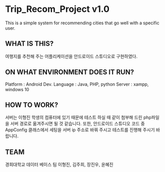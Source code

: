 # Trip_Recom_Project v1.0
This is a simple system for recommending cities that go well with a specific user.

## WHAT IS THIS?
  여행지를 추천해 주는 어플리케이션을 안드로이드 스튜디오로 구현하였다.
 
## ON WHAT ENVIRONMENT DOES IT RUN?
  Platform : Android
  Dev. Language : Java, PHP, python
  Server : xampp, windows 10
  
## HOW TO WORK?
  서버는 이형진 학생의 컴퓨터에 있기 때문에 테스트 하실 때
  같이 첨부해 드린 php파일을 서버 경로로 옮겨주시면 될 것 같습니다.
  또한, 안드로이드 스튜디오 코드 중 AppConfig 클래스에서 세팅을 
  서버 ip 주소로 바꿔 주시고 테스트를 진행해 주시기 바랍니다.  
  
## TEAM
  경희대학교 데이터 베이스 팀 이형진, 김주희, 장진우, 윤혜진
  
